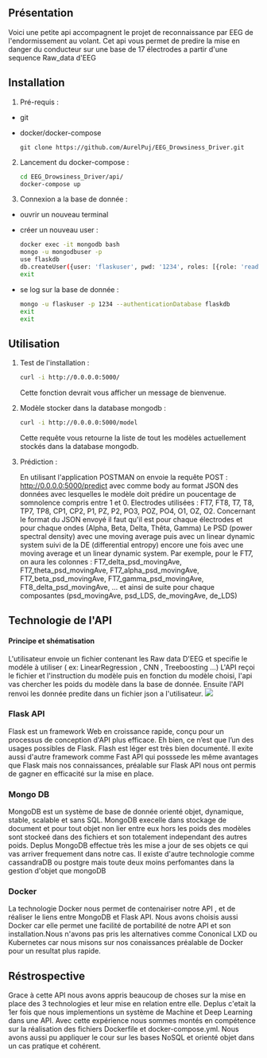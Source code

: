 <h2> Présentation </h2>

Voici une petite api accompagnent le projet de reconnaissance par EEG de l'endormissement au volant.
Cet api vous permet de predire la mise en danger du conducteur sur une base de 17 électrodes a partir d'une sequence Raw_data d'EEG


<h2> Installation </h2>

1. Pré-requis :
- git 
- docker/docker-compose 

	```
	git clone https://github.com/AurelPuj/EEG_Drowsiness_Driver.git
	```


2. Lancement du docker-compose :

	```bash
	cd EEG_Drowsiness_Driver/api/ 
	docker-compose up 
	```
				
3. Connexion a la base de donnée :

- ouvrir un nouveau terminal 
- créer un nouveau user :

	```bash 
	docker exec -it mongodb bash
	mongo -u mongodbuser -p
	use flaskdb
	db.createUser({user: 'flaskuser', pwd: '1234', roles: [{role: 'readWrite', db: 'flaskdb'}]})
	exit
	```

- se log sur la base de donnée :

	``` bash 
	mongo -u flaskuser -p 1234 --authenticationDatabase flaskdb
	exit
	exit
	```
   
    
<h2> Utilisation </h2>

1. Test de l'installation :

	```bash
	curl -i http://0.0.0.0:5000/
	``` 
	Cette fonction devrait vous afficher un message de bienvenue.

2. Modèle stocker dans la database mongodb :

	```bash
	curl -i http://0.0.0.0:5000/model
	``` 

	Cette requête vous retourne la liste de tout les modèles actuellement stockés dans la database mongodb.
  
3. Prédiction :

	En utilisant l'application POSTMAN on envoie la requête POST : http://0.0.0.0:5000/predict avec comme body au format JSON des données avec lesquelles le modèle doit prédire un poucentage de somnolence compris entre 1 et 0. Electrodes utilisées : FT7, FT8, T7, T8, TP7, TP8, CP1, CP2, P1, PZ, P2, PO3, POZ, PO4, O1, OZ, O2. 
	Concernant le format du JSON envoyé il faut qu'il est pour chaque électrodes et pour chaque ondes (Alpha, Beta, Delta, Thêta, Gamma)  Le PSD (power spectral density) avec une moving average puis avec un linear dynamic system suivi de la DE (differential entropy) encore une fois avec une moving average et un linear dynamic system. Par exemple, pour le FT7, on aura les colonnes : FT7_delta_psd_movingAve, FT7_theta_psd_movingAve, FT7_alpha_psd_movingAve, FT7_beta_psd_movingAve, FT7_gamma_psd_movingAve, FT8_delta_psd_movingAve, ... et ainsi de suite pour chaque composantes (psd_movingAve, psd_LDS, de_movingAve, de_LDS)

<h2> Technologie de l'API </h2>

<h4> Principe et shématisation </h4> 
	L'utilisateur envoie un fichier contenant les Raw data D'EEG et specifie le modéle à utiliser ( ex: LinearRegression , CNN , Treeboosting ...)
	L'API reçoi le fichier et l'instruction du modèle puis en fonction du modèle choisi, l'api vas chercher les poids du modèle dans la base de donnée.
	Ensuite l'API renvoi les donnée predite dans un fichier json a l'utilisateur.


<img src ="./logo/API_shématic.png">


<h3>Flask API </h3> 

Flask est un framework Web en croissance rapide, conçu pour un processus de conception d'API plus efficace. Eh bien, ce n’est que l’un des usages possibles de Flask.
Flash est léger est très bien documenté. Il exite aussi d'autre framework comme Fast API qui posssede les même avantages que Flask mais nos connaissances, préalable sur Flask API nous ont permis de gagner en efficacité sur la mise en place. 

<h3>Mongo DB </h3>

MongoDB est un système de base de donnée orienté objet, dynamique, stable, scalable et sans SQL.
MongoDB execelle dans stockage de document et pour tout objet non lier entre eux hors les poids des modèles sont stockeé dans des fichiers et son totalement independant des autres poids.
Deplus MongoDB effectue très les mise a jour de ses objets ce qui vas arriver frequement dans notre cas. 
Il existe d'autre technologie comme cassandraDB ou postgre mais toute deux moins perfomantes dans la gestion d'objet que mongoDB 

<h3>Docker  </h3>

La technologie Docker nous permet de contenairiser notre API , et de réaliser le liens entre MongoDB et Flask API. Nous avons choisis aussi Docker car elle permet une facilité de portabilité de notre API et son installation.Nous n'avons pas pris les alternatives comme Cononical LXD ou  Kubernetes car nous misons sur nos conaissances préalable de Docker pour un resultat plus rapide.

<h2> Réstrospective </h2> 

Grace à cette API nous avons appris beaucoup de choses  sur la mise en place des 3 technologies et leur mise en relation entre elle.
Deplus c'etait la 1er fois que nous implementions un système de Machine et Deep Learning dans une API.
Avec cette expérience nous sommes montés en compétence sur la réalisation des fichiers Dockerfile et docker-compose.yml.
Nous avons aussi pu appliquer le cour sur les bases NoSQL et orienté objet dans un cas pratique et cohérent.
